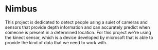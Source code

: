 # Nimbus
This project is dedicated to detect people using a suiet of cameras and sensors that provide depth information and can accurately predict when someone is present in a determined location. For this project we're using the kinect sensor, which is a device developed by microsoft that is able to provide the kind of data that we need to work with.  
